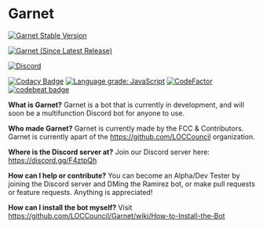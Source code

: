 # Garnet


[![Garnet Stable Version](https://img.shields.io/github/release/FCCouncil/Moonglow.svg?style=for-the-badge)](https://github.com/FCCouncil/Moonglow/releases)

[![Garnet (Since Latest Release)](https://img.shields.io/github/commits-since/FCCouncil/Moonglow/latest.svg)](https://github.com/FCCouncil/Moonglow/commits/master)


[![Discord](https://img.shields.io/discord/446067825673633794.svg)](https://discord.gg/F4ztpQh)


[![Codacy Badge](https://api.codacy.com/project/badge/Grade/8d4d797e9c5745f08cb96fbdd8e6bcb8)](https://app.codacy.com/app/matthew_ray/ShadowShard?utm_source=github.com&utm_medium=referral&utm_content=FCCouncil/ShadowShard&utm_campaign=Badge_Grade_Settings)
[![Language grade: JavaScript](https://img.shields.io/lgtm/grade/javascript/g/FCCouncil/ShadowShard.svg?logo=lgtm&logoWidth=18)](https://lgtm.com/projects/g/FCCouncil/ShadowShard/context:javascript)
[![CodeFactor](https://www.codefactor.io/repository/github/fccouncil/moonglow/badge/master)](https://www.codefactor.io/repository/github/fccouncil/shadowshard/overview/master)
[![codebeat badge](https://codebeat.co/badges/0e86c51d-7653-49a1-8184-4e81bed07e19)](https://codebeat.co/projects/github-com-fccouncil-shadowshard-master)

__What is Garnet?__
Garnet is a bot that is currently in development, and will soon be a multifunction Discord bot for anyone to use.

__Who made Garnet?__
Garnet is currently made by the FCC & Contributors.
Garnet is currently apart of the https://github.com/LOCCouncil organization.

__Where is the Discord server at?__
Join our Discord server here: https://discord.gg/F4ztpQh

__How can I help or contribute?__
You can become an Alpha/Dev Tester by joining the Discord server and DMing the Ramirez bot, or make pull requests or feature requests. Anything is appreciated!



__How can I install the bot myself?__
Visit https://github.com/LOCCouncil/Garnet/wiki/How-to-Install-the-Bot
